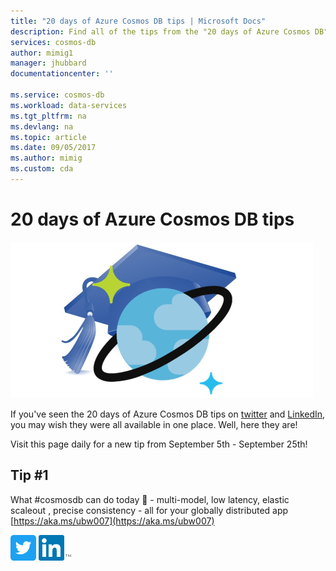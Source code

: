 ```yaml
---
title: "20 days of Azure Cosmos DB tips | Microsoft Docs"
description: Find all of the tips from the "20 days of Azure Cosmos DB" twitter series in one place.
services: cosmos-db
author: mimig1
manager: jhubbard
documentationcenter: ''

ms.service: cosmos-db
ms.workload: data-services
ms.tgt_pltfrm: na
ms.devlang: na
ms.topic: article
ms.date: 09/05/2017
ms.author: mimig
ms.custom: cda
---
```


# 20 days of Azure Cosmos DB tips

![Learn a new Azure Cosmos DB tip each day](./media/20-days-of-tips/20-days-of-azure-cosmos-db-tips.png)

If you've seen the 20 days of Azure Cosmos DB tips on [twitter](https://twitter.com/AzureCosmosDB) and [LinkedIn](https://www.linkedin.com/feed/update/urn:li:activity:6309260110623580160), you may wish they were all available in one place. Well, here they are!

Visit this page daily for a new tip from September 5th - September 25th!

## Tip #1

What #cosmosdb can do today 🚀 - multi-model, low latency, elastic scaleout , precise consistency - all for your globally distributed app [https://aka.ms/ubw007](https://aka.ms/ubw007)

[![Learn a new Azure Cosmos DB tip each day](./media/20-days-of-tips/twitter-icon.png)](https://twitter.com/AzureCosmosDB/status/903842783638700032)   [![Learn a new Azure Cosmos DB tip each day](./media/20-days-of-tips/linkedin-icon.png)](https://www.linkedin.com/feed/update/urn:li:activity:6309260110623580160)



